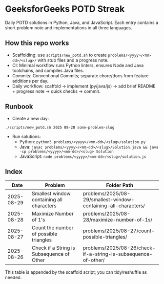 # GeeksforGeeks POTD Streak

Daily POTD solutions in Python, Java, and JavaScript. Each entry contains a short problem note and implementations in all three languages.

## How this repo works
- Scaffolding: use `scripts/new_potd.sh` to create `problems/<yyyy>/<mm-dd>/<slug>/` with stub files and a progress note.
- CI: Minimal workflow runs Python linters, ensures Node and Java toolchains, and compiles Java files.
- Commits: Conventional Commits; separate chore/docs from feature additions per day.
- Daily workflow: scaffold → implement (py/java/js) → add brief README + progress note → quick checks → commit.

## Runbook
- Create a new day:
```
./scripts/new_potd.sh 2025 08-28 some-problem-slug
```
- Run solutions:
  - Python: `python3 problems/<yyyy>/<mm-dd>/<slug>/solution.py`
  - Java: `javac problems/<yyyy>/<mm-dd>/<slug>/Solution.java && java -cp problems/<yyyy>/<mm-dd>/<slug> Solution`
  - JavaScript: `node problems/<yyyy>/<mm-dd>/<slug>/solution.js`

## Index

| Date       | Problem                                   | Folder Path                                                  |
|------------|--------------------------------------------|--------------------------------------------------------------|
| 2025-08-29 | Smallest window containing all characters   | problems/2025/08-29/smallest-window-containing-all-characters/ |
| 2025-08-28 | Maximize Number of 1's                     | problems/2025/08-28/maximize-number-of-1s/                 |
| 2025-08-27 | Count the number of possible triangles     | problems/2025/08-27/count-possible-triangles/                |
| 2025-08-26 | Check if a String is Subsequence of Other  | problems/2025/08-26/check-if-a-string-is-subsequence-of-other/ |


This table is appended by the scaffold script; you can tidy/reshuffle as needed.
